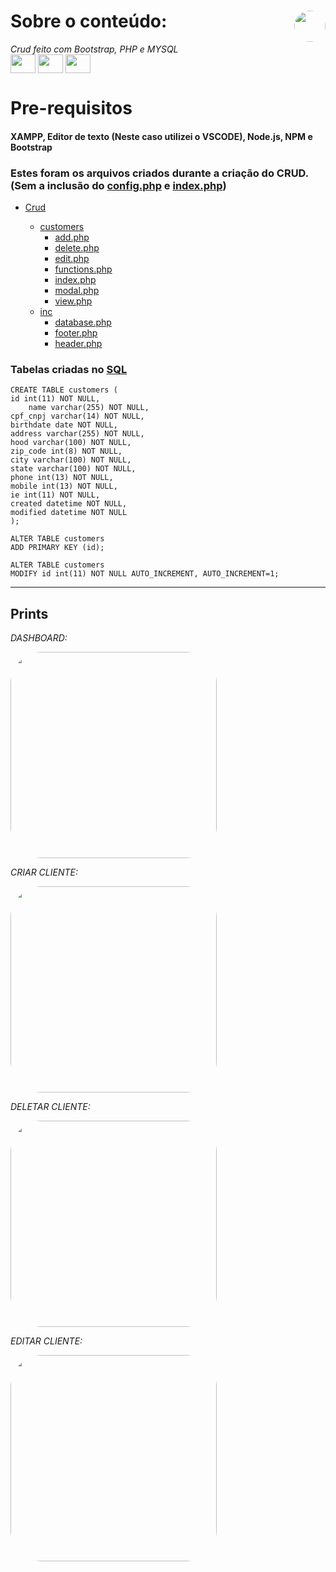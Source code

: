 
Sobre o conteúdo: <img align="right" height="50" style="border-radius:50px;" src="https://media.discordapp.net/attachments/725284103469006880/913978577354100766/kisspng-don-t-panic-the-official-hitchhiker-s-guide-to-th-5ada1a066c3658.0538018815242429504433.png?width=738&height=676">
=================

*Crud feito com Bootstrap, PHP e MYSQL*
 <br>
 <img align="center" height="30" width="40" src="https://cdn.jsdelivr.net/gh/devicons/devicon/icons/bootstrap/bootstrap-plain-wordmark.svg">
  <img align="center" height="30" width="40" src="https://cdn.jsdelivr.net/gh/devicons/devicon/icons/php/php-original.svg">
  <img align="center" height="30" width="40" src="https://cdn.jsdelivr.net/gh/devicons/devicon/icons/mysql/mysql-original.svg">
  
<h1>Pre-requisitos</h1>
<h4>
XAMPP, Editor de texto (Neste caso utilizei o VSCODE), Node.js, NPM e Bootstrap
</h4>

<h3> Estes foram os arquivos criados durante a criação do CRUD.
  (Sem a inclusão do <a href= "https://github.com/newitalo/Crud---Bootstrap-PHP-MySQL/blob/main/crud/config.php">config.php</a>
  e <a href= "https://github.com/newitalo/Crud---Bootstrap-PHP-MySQL/blob/main/crud/index.php">index.php</a>) </h3>
      
* <a href= "https://github.com/newitalo/Crud---Bootstrap-PHP-MySQL/tree/main/crud">Crud</a>
     
   * <a href= "https://github.com/newitalo/Crud---Bootstrap-PHP-MySQL/tree/main/crud/customers">customers</a>
      * <a href="https://github.com/newitalo/Crud---Bootstrap-PHP-MySQL/blob/main/crud/customers/add.php">add.php</a>
      * <a href="https://github.com/newitalo/Crud---Bootstrap-PHP-MySQL/blob/main/crud/customers/delete.php">delete.php</a>
      * <a href="https://github.com/newitalo/Crud---Bootstrap-PHP-MySQL/blob/main/crud/customers/edit.php">edit.php</a>
      * <a href="https://github.com/newitalo/Crud---Bootstrap-PHP-MySQL/blob/main/crud/customers/functions.php">functions.php</a>
      * <a href="https://github.com/newitalo/Crud---Bootstrap-PHP-MySQL/blob/main/crud/customers/index.php">index.php</a>
      * <a href="https://github.com/newitalo/Crud---Bootstrap-PHP-MySQL/blob/main/crud/customers/modal.php">modal.php</a>
      * <a href="https://github.com/newitalo/Crud---Bootstrap-PHP-MySQL/blob/main/crud/customers/view.php">view.php</a>
  * <a href="https://github.com/newitalo/Crud---Bootstrap-PHP-MySQL/tree/main/crud/inc"> inc </a>
    * <a href="https://github.com/newitalo/Crud---Bootstrap-PHP-MySQL/blob/main/crud/inc/database.php">database.php</a>
    * <a href="https://github.com/newitalo/Crud---Bootstrap-PHP-MySQL/blob/main/crud/inc/footer.php">footer.php</a>
    * <a href="https://github.com/newitalo/Crud---Bootstrap-PHP-MySQL/blob/main/crud/inc/header.php">header.php</a>

<h3>Tabelas criadas no <a href="https://github.com/newitalo/Crud---Bootstrap-PHP-MySQL/blob/main/SQL"> SQL </a></h3>
	

	
	
	CREATE TABLE customers (
  	id int(11) NOT NULL,
 	 	name varchar(255) NOT NULL,
  	cpf_cnpj varchar(14) NOT NULL,
  	birthdate date NOT NULL,
  	address varchar(255) NOT NULL,
  	hood varchar(100) NOT NULL,
  	zip_code int(8) NOT NULL,
  	city varchar(100) NOT NULL,
  	state varchar(100) NOT NULL,
  	phone int(13) NOT NULL,
  	mobile int(13) NOT NULL,
  	ie int(11) NOT NULL,
  	created datetime NOT NULL,
  	modified datetime NOT NULL
	);

	ALTER TABLE customers
  	ADD PRIMARY KEY (id);
  
	ALTER TABLE customers
  	MODIFY id int(11) NOT NULL AUTO_INCREMENT, AUTO_INCREMENT=1;
		
__________________________________
<h2>Prints</h2>

*DASHBOARD:*

<img align="center" height="330" style="border-radius:50px;" src="https://media.discordapp.net/attachments/725284103469006880/913979468090081340/dashbord_42.png?width=1202&height=676">

*CRIAR CLIENTE:*

<img align="center" height="330" style="border-radius:50px;" src="https://media.discordapp.net/attachments/725284103469006880/913976928728383498/CREATE_FULL.png?width=1202&height=676">

*DELETAR CLIENTE:*

<img align="center" height="330" style="border-radius:50px;" src="https://media.discordapp.net/attachments/725284103469006880/913977455465877515/delete_full.png?width=1202&height=676">

*EDITAR CLIENTE:*

<img align="center" height="330" style="border-radius:50px;" src="https://media.discordapp.net/attachments/725284103469006880/913979818985529344/EDITAR_FULL.png?width=1202&height=676">
















	
  
 
    
